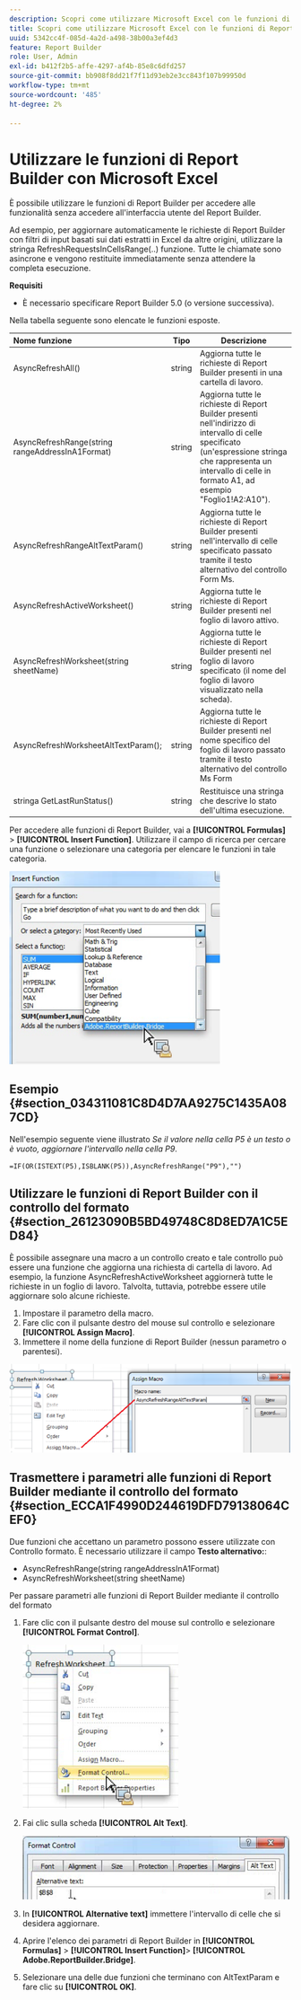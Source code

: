 ```yaml
---
description: Scopri come utilizzare Microsoft Excel con le funzioni di Report Builder senza accedere all’interfaccia utente del Report Builder.
title: Scopri come utilizzare Microsoft Excel con le funzioni di Report Builder
uuid: 5342cc4f-085d-4a2d-a498-38b00a3ef4d3
feature: Report Builder
role: User, Admin
exl-id: b412f2b5-affe-4297-af4b-85e8c6dfd257
source-git-commit: bb908f8dd21f7f11d93eb2e3cc843f107b99950d
workflow-type: tm+mt
source-wordcount: '485'
ht-degree: 2%

---
```


# Utilizzare le funzioni di Report Builder con Microsoft Excel

È possibile utilizzare le funzioni di Report Builder per accedere alle funzionalità senza accedere all&#39;interfaccia utente del Report Builder.

Ad esempio, per aggiornare automaticamente le richieste di Report Builder con filtri di input basati sui dati estratti in Excel da altre origini, utilizzare la stringa RefreshRequestsInCellsRange(..) funzione. Tutte le chiamate sono asincrone e vengono restituite immediatamente senza attendere la completa esecuzione.

**Requisiti**

* È necessario specificare Report Builder 5.0 (o versione successiva).

Nella tabella seguente sono elencate le funzioni esposte.

| Nome funzione | Tipo | Descrizione |
|:---| --- | ---|
| AsyncRefreshAll() | string | Aggiorna tutte le richieste di Report Builder presenti in una cartella di lavoro. |
| AsyncRefreshRange(string rangeAddressInA1Format) | string | Aggiorna tutte le richieste di Report Builder presenti nell&#39;indirizzo di intervallo di celle specificato (un&#39;espressione stringa che rappresenta un intervallo di celle in formato A1, ad esempio &quot;Foglio1!A2:A10&quot;). |
| AsyncRefreshRangeAltTextParam() | string | Aggiorna tutte le richieste di Report Builder presenti nell&#39;intervallo di celle specificato passato tramite il testo alternativo del controllo Form Ms. |
| AsyncRefreshActiveWorksheet() | string | Aggiorna tutte le richieste di Report Builder presenti nel foglio di lavoro attivo. |
| AsyncRefreshWorksheet(string sheetName) | string | Aggiorna tutte le richieste di Report Builder presenti nel foglio di lavoro specificato (il nome del foglio di lavoro visualizzato nella scheda). |
| AsyncRefreshWorksheetAltTextParam(); | string | Aggiorna tutte le richieste di Report Builder presenti nel nome specifico del foglio di lavoro passato tramite il testo alternativo del controllo Ms Form |
| stringa GetLastRunStatus() | string | Restituisce una stringa che descrive lo stato dell&#39;ultima esecuzione. |

Per accedere alle funzioni di Report Builder, vai a **[!UICONTROL Formulas]** > **[!UICONTROL Insert Function]**. Utilizzare il campo di ricerca per cercare una funzione o selezionare una categoria per elencare le funzioni in tale categoria.

![Schermata che mostra la finestra Inserisci funzione con l&#39;elenco delle categorie espanso.](assets/arb_functions.png)

## Esempio {#section_034311081C8D4D7AA9275C1435A087CD}

Nell&#39;esempio seguente viene illustrato *Se il valore nella cella P5 è un testo o è vuoto, aggiornare l&#39;intervallo nella cella P9*.

```
=IF(OR(ISTEXT(P5),ISBLANK(P5)),AsyncRefreshRange("P9"),"")
```

## Utilizzare le funzioni di Report Builder con il controllo del formato {#section_26123090B5BD49748C8D8ED7A1C5ED84}

È possibile assegnare una macro a un controllo creato e tale controllo può essere una funzione che aggiorna una richiesta di cartella di lavoro. Ad esempio, la funzione AsyncRefreshActiveWorksheet aggiornerà tutte le richieste in un foglio di lavoro. Talvolta, tuttavia, potrebbe essere utile aggiornare solo alcune richieste.

1. Impostare il parametro della macro.
1. Fare clic con il pulsante destro del mouse sul controllo e selezionare **[!UICONTROL Assign Macro]**.
1. Immettere il nome della funzione di Report Builder (nessun parametro o parentesi).

![Schermata che mostra la finestra Assegna macro.](assets/assign_macro.png)

## Trasmettere i parametri alle funzioni di Report Builder mediante il controllo del formato {#section_ECCA1F4990D244619DFD79138064CEF0}

Due funzioni che accettano un parametro possono essere utilizzate con Controllo formato. È necessario utilizzare il campo **Testo alternativo:**:

* AsyncRefreshRange(string rangeAddressInA1Format)
* AsyncRefreshWorksheet(string sheetName)

Per passare parametri alle funzioni di Report Builder mediante il controllo del formato

1. Fare clic con il pulsante destro del mouse sul controllo e selezionare **[!UICONTROL Format Control]**.

   ![Schermata che mostra il controllo del formato selezionato.](assets/format_control.png)

1. Fai clic sulla scheda **[!UICONTROL Alt Text]**.

   ![Schermata che mostra la scheda Testo alternativo e il campo Testo alternativo.](assets/alt_text.png)

1. In **[!UICONTROL Alternative text]** immettere l&#39;intervallo di celle che si desidera aggiornare.
1. Aprire l&#39;elenco dei parametri di Report Builder in **[!UICONTROL Formulas]** > **[!UICONTROL Insert Function]**> **[!UICONTROL Adobe.ReportBuilder.Bridge]**.

1. Selezionare una delle due funzioni che terminano con AltTextParam e fare clic su **[!UICONTROL OK]**.

